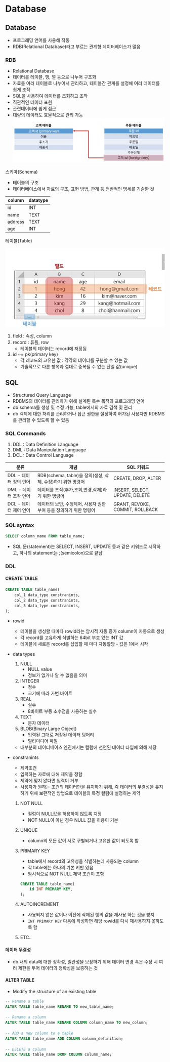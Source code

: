 # Database

## Database

- 프로그래밍 언어를 사용해 작동
- RDB(Relational Database)라고 부르는 관계형 데이터베이스가 많음

### RDB

- Relational Database
- 데이터를 테이블, 행, 열 등으로 나누어 구조화
- 자료를 여러 테이블로 나누어서 관리하고, 테이블간 관계를 설정해 여러 데이터를 쉽게 조작
- SQL을 사용하여 데이터를 조회하고 조작
- 직관적인 데이터 표현
- 관련데이터에 쉽게 접근
- 대량의 데이터도 효율적으로 관리 가능
![rdb](../img/rdb.jpg)

스키마(Schema)

- 테이블의 구조
- 데이터베이스에서 자료의 구조, 표현 방법, 관계 등 전반적인 명세를 기술한 것

|column|datatype|
|------|--------|
|  id  |   INT  |
| name |  TEXT  |
|address|  TEXT |
|age    | INT   |

테이블(Table)

![dbtable](../img/db_table.jpg)

1. fleld : 속성, column
2. record : 튜플, row
    - 테이블의 데이터는 record에 저장됨
3. id ~= pk(primary key)
    - 각 레코드의 고유한 값 : 각각의 데이터를 구분할 수 있는 값
    - 기술적으로 다른 항목과 절대로 중복될 수 없는 단일 값(unique)

## SQL

- Structured Query Language
- RDBMS의 데이터를 관리하기 위해 설계된 특수 목적의 프로그래밍 언어
- db schema를 생성 및 수정 가능, table에서의 자료 검색 및 관리
- db 객체에 대한 처리를 관리하거나 접근 권한을 설정하여 허가된 사용자만 RDBMS를 관리할 수 있도록 할 수 있음

### SQL Commands

1. DDL : Data Definition Language
2. DML : Data Manipulation Language
3. DCL : Data Control Language

|분류|개념|SQL 키워드|
|----|----|----|
|DDL - 데이터 정의 언어|RDB(schema, table)을 정의(생성, 삭제, 수정)하기 위한 명령어|CREATE, DROP, ALTER|
|DML - 데이터 조작 언어|데이터를 조작(추가,조회,변경,삭제)라기 위한 명령어|INSERT, SELECT, UPDATE, DELETE|
|DCL - 데이터 제어 언어|데이터의 보안, 수행제어, 사용자 권한 부여 등을 정의하기 위한 명령어|GRANT, REVOKE, COMMIT, ROLLBACK|

### SQL syntax

```sql
SELECT column_name FROM table_name;
```

- SQL 문(statement)는 SELECT, INSERT, UPDATE 등과 같은 키워드로 시작하고, 하나의 statement는 ;(semicolon)으로 끝남

### DDL

#### CREATE TABLE

```sql
CREATE TABLE table_name(
    col_1 data_type constranints,
    col_2 data_type constranints,
    col_3 data_type constranints,
);
```

- rowid
  - 테이블을 생성할 때마다 rowid라는 암시적 자동 증가 column이 자동으로 생성
  - 각 record를 고유하게 식별하는 64bit 부호 있는 INT 값
  - 테이블에 새로은 record를 삽입할 때 마다 자동할당
        - 값은 1에서 시작

- data types
    1. NULL
        - NULL value
        - 정보가 없거나 알 수 없음을 의미
    2. INTEGER
        - 정수
        - 크기에 따라 가변 바이트
    3. REAL
        - 실수
        - 8바이트 부동 소수점을 사용하는 실수
    4. TEXT
        - 문자 데이터
    5. BLOB(Binary Large Object)
        - 입력된 그대로 저장된 데이터 덩어리
        - 멀티미디어 파일
  - 대부분의 데이터베이스 엔진에서는 컬럼에 선언된 데이터 타입에 의해 저장

- constranints
  - 제약조건
  - 입력하는 자료에 대해 제약을 정함
  - 제약에 맞지 않다면 입력이 거부
  - 사용자가 원하는 조건의 데이터만을 유지하기 위해, 즉 데이터의 무결성을 유지하기 위해 보편적인 방법으로 테이블의 특정 컬럼에 설정하는 제약
  1. NOT NULL
        - 컬럼이 NULL값을 허용하이 않도록 지정
        - NOT NULL이 아닌 경우 NULL 값을 허용이 기본
  2. UNIQUE
        - column의 모든 값이 서로 구별되거나 고유한 값이 되도록 함
  3. PRIMARY KEY
        - table에서 record의 고유성을 식별하는데 사용되는 column
        - 각 table에는 하나의 기본 키만 있음
        - 암시적으로 NOT NULL 제약 조건이 포함

        ```sql
        CREATE TABLE table_name(
            id INT PRIMARY KEY,
        );
        ```

  4. AUTOINCREMENT
        - 사용되지 않은 값이나 이전에 삭제된 행의 값을 재사용 하는 것을 방지
        - `INT PRIMARY KEY` 다음에 작성하면 해당 rowid를 다시 재사용하지 못하도록 함
  5. ETC..

#### 데이터 무결성

- db 내의 data에 대한 정확성, 일관성을 보장하기 위해 데이터 변경 혹은 수정 시 여러 제한을 두어 데이터의 정확성을 보증하는 것

#### ALTER TABLE

- Modify the structure of an existing table

```sql
-- Rename a table
ALTER TABLE table_name RENAME TO new_table_name;

-- Rename a column
ALTER TABLE table_name RENAME COLUMN column_name TO new_column;

-- ADD a new column to a table
ALTER TABLE table_name ADD COLUMN column_definition;

-- DELETE a column
ALTER TABLE table_name DROP COLUMN column_name;
```
